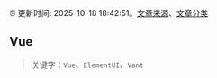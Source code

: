 :alarm_clock: 更新时间: 2025-10-18 18:42:51。[文章来源](/README.md)、[文章分类](/TAGS.md)

## Vue


> 关键字：`Vue`、`ElementUI`、`Vant`



